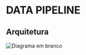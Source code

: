 # DATA PIPELINE

##  **Arquitetura**

![Diagrama em branco](https://github.com/feliperdgz7/data-papiline/assets/150041905/c21a60da-efb5-459b-8b71-585c3e7968dc)
